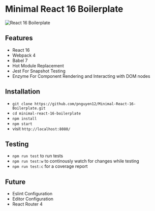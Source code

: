 # Minimal React 16 Boilerplate

<img src="https://image.ibb.co/inGKQV/Screen-Shot-2018-11-23-at-6-43-14-PM.png" alt="React 16 Boilerplate" align="center" />

## Features

* React 16
* Webpack 4
* Babel 7
* Hot Module Replacement
* Jest For Snapshot Testing
* Enzyme For Component Rendering and Interacting with DOM nodes

## Installation

* `git clone https://github.com/pnguyen12/Minimal-React-16-Boilerplate.git`
* `cd minimal-react-16-boilerplate`
* `npm install`
* `npm start`
* visit `http://localhost:8080/`

## Testing

* `npm run test` to run tests
* `npm run test:w` to continously watch for changes while testing
* `npm run test:c` for a coverage report

## Future
* Eslint Configuration
* Editor Configuration
* React Router 4
